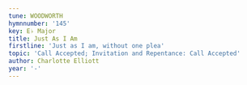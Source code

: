 ```yaml
---
tune: WOODWORTH
hymnnumber: '145'
key: E♭ Major
title: Just As I Am
firstline: 'Just as I am, without one plea'
topic: 'Call Accepted; Invitation and Repentance: Call Accepted'
author: Charlotte Elliott
year: '-'
---
```

